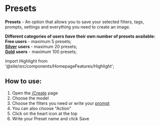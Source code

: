 # Presets

**Presets** - An option that allows you to save your selected filters, tags, prompts, settings and everything you need to create an image.

**Different categories of users have their own number of presets available:**\
**Free users** - maximum 5 presets;\
**[Silver](https://discord.com/invite/Gz29x92rZT)** **users** - maximum 20 presets;\
**[Gold](https://discord.com/invite/Gz29x92rZT)** **users** - maximum 100 presets;

import Highlight from '@site/src/components/HomepageFeatures/Highlight';

## <Highlight>How to use:</Highlight>

1. Open the [/Create](https://pornx.ai/create) page
2. Choose the model
3. Choose the filters you need or write your [prompt](https://pornx.ai/create)
4. You can also choose "Action"
5. Сlick on the heart icon at the top
6. Write your Preset name and click Save
